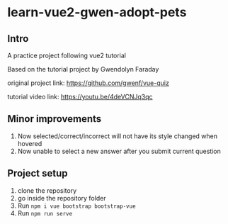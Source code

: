 # learn-vue2-gwen-adopt-pets

## Intro

A practice project following vue2 tutorial

Based on the tutorial project by Gwendolyn Faraday

original project link: https://github.com/gwenf/vue-quiz

tutorial video link: https://youtu.be/4deVCNJq3qc

## Minor improvements
1. Now selected/correct/incorrect will not have its style changed when hovered
2. Now unable to select a new answer after you submit current question


## Project setup

1. clone the repository
2. go inside the repository folder
1. Run `npm i vue bootstrap bootstrap-vue`
2. Run `npm run serve`